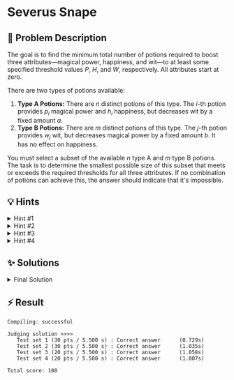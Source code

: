 # Severus Snape

## 📝 Problem Description

The goal is to find the minimum total number of potions required to boost three attributes—magical power, happiness, and wit—to at least some specified threshold values $P$, $H$, and $W$, respectively. All attributes start at zero.

There are two types of potions available:
1.  **Type A Potions:** There are $n$ distinct potions of this type. The $i$-th potion provides $p_i$ magical power and $h_i$ happiness, but decreases wit by a fixed amount $a$.
2.  **Type B Potions:** There are $m$ distinct potions of this type. The $j$-th potion provides $w_j$ wit, but decreases magical power by a fixed amount $b$. It has no effect on happiness.

You must select a subset of the available $n$ type A and $m$ type B potions. The task is to determine the smallest possible size of this subset that meets or exceeds the required thresholds for all three attributes. If no combination of potions can achieve this, the answer should indicate that it's impossible.

## 💡 Hints

<details>
<summary>Hint #1</summary>
The problem asks for the minimum *total* number of potions. Notice that the two types of potions have distinct primary effects: type A for happiness, and type B for wit. Both affect power. How can you use this separation to simplify the problem?
</details>
<details>
<summary>Hint #2</summary>
Consider the type B potions. If you decide to take a fixed number, say $k_B$, of them, which $k_B$ potions are the best to choose? Since they all have the same power penalty ($b$) but offer different amounts of wit, it is always optimal to pick the ones that provide the most wit. This suggests a greedy choice is possible for type B potions.
</details>
<details>
<summary>Hint #3</summary>
Now consider the type A potions. Choosing them is more complex because they involve a trade-off between power and happiness. A simple greedy choice is not obvious. This subproblem—selecting a specific number of items to satisfy a constraint on one value (happiness) while maximizing another (power)—is a classic pattern. This structure suggests that dynamic programming might be a suitable technique.
</details>
<details>
<summary>Hint #4</summary>
To combine these ideas, you can pre-process one set of potions. For example, you can build a dynamic programming table for type A potions. A state like $dp[j][h]$ could store the maximum power achievable using exactly $j$ type A potions to get at least $h$ happiness. After this pre-computation, you can iterate through the number of type B potions you take ($k_B$), and for each choice, use the DP table to efficiently find the minimum number of type A potions ($k_A$) needed to satisfy the remaining requirements.
</details>

## ✨ Solutions

<details>
<summary>Final Solution</summary>
This problem asks for the minimum total number of potions to satisfy three different attribute thresholds. The effects of the two potion types are intertwined, primarily through the magical power attribute. A good strategy is to separate the decision-making process for each type of potion. We can use dynamic programming to analyze the trade-offs for type A potions and a greedy approach for type B potions.

### Overall Strategy

1.  **Pre-computation for Type A Potions:** The choice of type A potions is complex due to the two attributes they provide (power and happiness). We will use dynamic programming to pre-compute the maximum possible magical power for any given number of type A potions and any minimum happiness requirement.
2.  **Greedy Choice for Type B Potions:** For a fixed number of type B potions, it's always best to take those that provide the most wit, as they all have the same power penalty. We can sort them by their wit value.
3.  **Combining Results:** We then iterate through the number of type B potions we could take. For each number, we calculate the resulting wit gain and power penalty. Then, using our pre-computed DP table, we find the minimum number of type A potions required to satisfy the remaining thresholds.

### Dynamic Programming for Type A Potions

Let's define a DP state to capture the necessary information.
$dp[i][j][h]$ = The maximum magical power achievable by choosing exactly $j$ potions from the first $i$ available type A potions, while ensuring their combined happiness is *at least* $h$.

The transitions are as follows: when considering the $i$-th potion (with power $p_{i-1}$ and happiness $h_{i-1}$):
*   **Option 1: Don't take potion $i-1$.** We must still choose $j$ potions from the first $i-1$ available. The maximum power is $dp[i-1][j][h]$.
*   **Option 2: Take potion $i-1$.** We now need to choose $j-1$ potions from the first $i-1$. To meet the total happiness goal of at least $h$, the other $j-1$ potions must provide a combined happiness of at least $h - h_{i-1}$. The total power would be $p_{i-1}$ plus the power from the other potions, which is $dp[i-1][j-1][\max(0, h - h_{i-1})] + p_{i-1}$.

The final value is the maximum of these two options:
$dp[i][j][h] = \max(dp[i-1][j][h], \quad dp[i-1][j-1][\max(0, h - h_{i-1})] + p_{i-1})$

The table is initialized with a very small number (negative infinity) to denote impossible states. Base cases for $j=1$ are handled by finding the best single potion.

### Finding the Minimal Combination

After populating the DP table, we combine the results:
1.  Sort type B potions in descending order of the wit they provide.
2.  Iterate through the number of type B potions to take, $k_B$, from $1$ to $m$. For each $k_B$, we take the top $k_B$ potions.
3.  Calculate the `current_wit` and `power_penalty` for these $k_B$ potions.
4.  If `current_wit` is at least $W$, we proceed. Otherwise, adding A-potions (which reduce wit) won't help, so we need more B-potions.
5.  We then search for the smallest number of type A potions, $k_A$ (from $1$ to $n$), that satisfies the remaining conditions:
    *   **Wit:** `current_wit` - $k_A \times a \ge W$
    *   **Power:** $dp[n][k_A][H] \ge P + \text{power\_penalty}$
6.  The first pair $(k_A, k_B)$ that fulfills all conditions provides a valid solution. The algorithm returns the total count $k_A + k_B$ and terminates. If the loops complete without finding any solution, it is impossible.

```cpp
#include <iostream>
#include <vector>
#include <limits>
#include <algorithm>

typedef std::vector<long> VL;
typedef std::vector<VL>   VVL;
typedef std::vector<VVL>  VVVL;

const long neg_inf = std::numeric_limits<long>::min();

struct PotionA {
  int power;
  int happiness;
};

struct PotionB {
  int wit;
};


void solve() {
  // ===== READ INPUT =====
  int n, m; long a, b, P, H, W; std::cin >> n >> m >> a >> b >> P >> H >> W;
  
  std::vector<PotionA> a_potions(n);
  for(int i = 0; i < n; ++i) {
    int p, h; std::cin >> p >> h;
    a_potions[i].power = p;
    a_potions[i].happiness = h;
  }
  
  std::vector<PotionB> b_potions(m);
  for(int i = 0; i < m; ++i) {
    int w; std::cin >> w;
    b_potions[i].wit = w;
  }
  
  // ===== SOLVE =====
  // === DP: DETERMINE MAXIMUM POSSIBLE POWER FOR HAPPINESS H (ONLY A POTIONS) ===
  // dp[i][j][h]: max power from taking j of the first i (type A) potions,
  // while reaching at least happiness h.
  VVVL dp(n + 1, VVL(n + 1, VL(H + 1, neg_inf)));
  
  // Base case: Taking 1 potion
  // dp[i][1][h] is the max power from one potion among the first i, with at least h happiness.
  for(int h = 0; h <= H; ++h) {
    for(int i = 1; i <= n; ++i) {
      // Option 1: Don't take potion i-1. Inherit from previous state.
      dp[i][1][h] = dp[i-1][1][h];
      
      // Option 2: Take potion i-1 if it's better.
      if(a_potions[i-1].happiness >= h && dp[i][1][h] < a_potions[i-1].power) {
        dp[i][1][h] = a_potions[i-1].power;
      }
    }
  }
  
  // Fill the rest of the DP table using the recurrence relation.
  for(int j = 2; j <= n; ++j) { // Number of A-potions to take
    for(int h = 0; h <= H; ++h) { // Minimum happiness required
      for(int i = j; i <= n; ++i) { // Number of A-potions to consider from
        int happiness_needed_before = std::max(0, h - a_potions[i-1].happiness);
        long power_if_taken = (dp[i-1][j-1][happiness_needed_before] == neg_inf) 
                                ? neg_inf 
                                : dp[i-1][j-1][happiness_needed_before] + a_potions[i-1].power;
        
        dp[i][j][h] = std::max(
            dp[i-1][j][h],       // Case 1: Don't take potion i-1
            power_if_taken       // Case 2: Take potion i-1
        );
      }
    }
  }
  
  // A-Potions only case: check if thresholds can be met without B-potions
  for (int k_a = 1; k_a <=n; ++k_a) {
      if (0 - k_a * a >= W && dp[n][k_a][H] >= P) {
          std::cout << k_a << std::endl;
          return;
      }
  }

  // === GREEDILY DETERMINE THE NUMBER OF B POTIONS AND COMBINE WITH DP RESULTS ===
  // Sort B Potions by wit in descending order.
  std::sort(b_potions.begin(), b_potions.end(), [](const PotionB &p1, const PotionB &p2){
    return p1.wit > p2.wit;
  });
  
  long min_total_potions = -1;
  long current_wit = 0;
  for(int k_b = 1; k_b <= m; k_b++) {
    current_wit += b_potions[k_b-1].wit;
    long power_penalty = (long)k_b * b;
    
    // Optimization: if B-potions alone don't provide enough wit, adding A-potions won't help.
    if(current_wit < W) { continue; }
      
    // Find the smallest number of A-potions that works with these k_b B-potions.
    for(int k_a = 1; k_a <= n; k_a++) {
      if(current_wit - (long)k_a * a < W) { // Wit penalty from A-potions is too high
        break; 
      }
      
      // Check if A-potions provide enough power (considering B's penalty) and happiness
      if(dp[n][k_a][H] >= P + power_penalty) {
        long current_total = k_a + k_b;
        if (min_total_potions == -1 || current_total < min_total_potions) {
            min_total_potions = current_total;
        }
        break; // Found smallest k_a for this k_b, move to next k_b
      }
    }
  }
  
  std::cout << min_total_potions << std::endl;
}

int main() {
  std::ios_base::sync_with_stdio(false);
  std::cin.tie(NULL);
  
  int n_tests; std::cin >> n_tests;
  while(n_tests--) { solve(); }
}
```
</details>

## ⚡ Result

```plaintext
Compiling: successful

Judging solution >>>>
   Test set 1 (30 pts / 5.500 s) : Correct answer      (0.729s)
   Test set 2 (30 pts / 5.500 s) : Correct answer      (1.035s)
   Test set 3 (20 pts / 5.500 s) : Correct answer      (1.058s)
   Test set 4 (20 pts / 5.500 s) : Correct answer      (1.007s)

Total score: 100
```